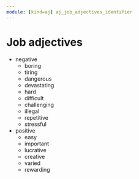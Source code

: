 ```yaml
---
module: [kind=aj] aj_job_adjectives_identifier
---
```

# Job adjectives
- negative
    - boring
    - tiring
    - dangerous
    - devastating
    - hard
    - difficult
    - challenging
    - illegal
    - repetitive
    - stressful
- positive
    - easy
    - important
    - lucrative
    - creative
    - varied
    - rewarding
